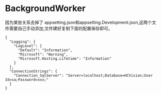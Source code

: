 # BackgroundWorker

因为某些关系去掉了 appsetting.json和appsetting.Development.json,这两个文件需要自己手动添加,文件建好复制下面的配置保存即可。
```
{
  "Logging": {
    "LogLevel": {
      "Default": "Information",
      "Microsoft": "Warning",
      "Microsoft.Hosting.Lifetime": "Information"
    }
  },
  "ConnectionStrings": {
    "Connection_SqlServer": "Server=localhost;Database=HCVision;User Id=sa;Password=xxx;"
  }
}
```

